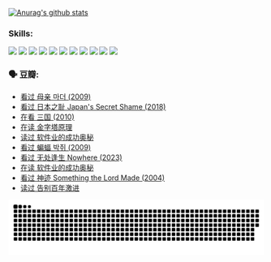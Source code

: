 
[![Anurag's github stats](https://github-readme-stats.vercel.app/api?username=w940853815)](https://github.com/anuraghazra/github-readme-stats)

### Skills:

<code><img height="32" src="https://cdn.jsdelivr.net/npm/simple-icons@v5/icons/python.svg"></code>
<code><img height="32" src="https://cdn.jsdelivr.net/npm/simple-icons@v5/icons/javascript.svg"></code>
<code><img height="32" src="https://cdn.jsdelivr.net/npm/simple-icons@v5/icons/django.svg"></code>
<code><img height="32" src="https://cdn.jsdelivr.net/npm/simple-icons@v5/icons/flask.svg"></code>
<code><img height="32" src="https://cdn.jsdelivr.net/npm/simple-icons@v5/icons/vuetify.svg"></code>
<code><img height="32" src="https://cdn.jsdelivr.net/npm/simple-icons@v5/icons/git.svg"></code>
<code><img height="32" src="https://cdn.jsdelivr.net/npm/simple-icons@v5/icons/docker.svg"></code>
<code><img height="32" src="https://cdn.jsdelivr.net/npm/simple-icons@v5/icons/postgresql.svg"></code>
<code><img height="32" src="https://cdn.jsdelivr.net/npm/simple-icons@v5/icons/elasticsearch.svg"></code>
<code><img height="32" src="https://cdn.jsdelivr.net/npm/simple-icons@v5/icons/macos.svg"></code>
<code><img height="32" src="https://cdn.jsdelivr.net/npm/simple-icons@v5/icons/linux.svg"></code>

### 🗣 豆瓣:

<!-- DOUBAN-ACTIVITIES:START -->
- [看过 母亲 마더‎ (2009)](https://www.douban.com/people/136069238/status/4442102172/?_i=01080058)
- [看过 日本之耻 Japan's Secret Shame‎ (2018)](https://www.douban.com/people/136069238/status/4431579101/?_i=01080058)
- [在看 三国‎ (2010)](https://www.douban.com/people/136069238/status/4430559482/?_i=01080058)
- [在读 金字塔原理](https://www.douban.com/people/136069238/status/4424812753/?_i=01080058)
- [读过 软件业的成功奥秘](https://www.douban.com/people/136069238/status/4424809958/?_i=01080058)
- [看过 蝙蝠 박쥐‎ (2009)](https://www.douban.com/people/136069238/status/4422787315/?_i=01080058)
- [看过 无处逢生 Nowhere‎ (2023)](https://www.douban.com/people/136069238/status/4416454713/?_i=01080058)
- [在读 软件业的成功奥秘](https://www.douban.com/people/136069238/status/4414815312/?_i=01080058)
- [看过 神迹 Something the Lord Made‎ (2004)](https://www.douban.com/people/136069238/status/4409691983/?_i=01080058)
- [读过 告别百年激进](https://www.douban.com/people/136069238/status/4406414036/?_i=01080058)
<!-- DOUBAN-ACTIVITIES:END -->


![Snake animation](https://raw.githubusercontent.com/w940853815/w940853815/output/github-contribution-grid-snake.svg)

<!--
**w940853815/w940853815** is a ✨ _special_ ✨ repository because its `README.md` (this file) appears on your GitHub profile.

Here are some ideas to get you started:

- 🔭 I’m currently working on ...
- 🌱 I’m currently learning ...
- 👯 I’m looking to collaborate on ...
- 🤔 I’m looking for help with ...
- 💬 Ask me about ...
- 📫 How to reach me: ...
- 😄 Pronouns: ...
- ⚡ Fun fact: ...
-->
